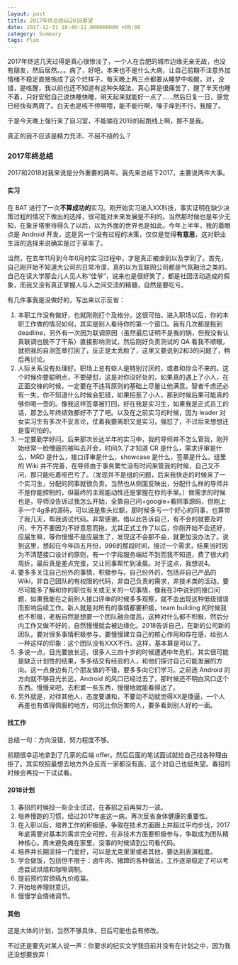 ```yaml
---
layout: post
title: 2017年终总结&&2018展望
date: 2017-12-31 18:40:11.000000000 +09:00
category: Summary
tags: Plan
---
```

2017年终这几天过得是真心很惨淡了，一个人在合肥的城市边缘无亲无故，也没有朋友，然后居然。。。病了，好吧，本来也不是什么大病，让自己前期不注意外加情绪不稳定直接拖成了这个烂样子。每天晚上两三点都要从睡梦中咳醒，对，没错，是咳醒，我以前也还不知道有这种失眠法，真心算是很痛苦了，醒了半天也睡不着，只好安慰自己说快睡快睡，明天起来就能好一点了......然后日复一日，感觉已经快有两周了。白天也是咳不停啊喂，能不能行啊，嗓子痒到不行，我服了。

于是今天晚上强行来了自习室，不能输在2018的起跑线上啊，那不是我。

真正的我不应该是精力充沛、不屈不挠的么？

### 2017年终总结
2017和2018对我来说是分外重要的两年。我先来总结下2017，主要说两件大事。

#### 实习
在 BAT 进行了一次**不算成功的**实习。刚开始实习进入XX科技，事实证明在缺少决策过程的情况下做出的选择，很可能对未来发展是不利的。当然那时候也是年少无知，在象牙塔里待得久了以后，以为外面的世界也是如此。今年上半年，我的着眼点是 Android 开发，这是另一个没有过程的决策，仅仅是觉得**有意思**，这对职业生涯的选择来说确实是过于草率了。

当然，在去年11月到今年6月的实习过程中，才是真正被虐到以及学到了。首先，自己刚开始不知道大公司的日常冷漠，真的以为互联网公司都是气氛融洽之类的。自己在读大学那会儿人见人称“佳爷”，说来也是很好笑了，都是社团活动造成的假象，而我又没有真正掌握人与人之间交流的精髓，自然是要吃亏。

有几件事我是没做好的，写出来以示反省：
1. 本职工作没有做好，也就刚刚打个及格分。这很可怕，进入职场以后，你的本职工作做的情况如何，其实是别人看待你的第一个窗口。我有几次都是拖到 deadline，另外有一次因为联调原因（虽然最后证明不是我的锅，但我没有认真联调也脱不了干系）直接影响测试，然后刚好负责测试的 QA 看我不顺眼，就把我的自测签章打回了，反正是太丢脸了，这里又要说到2和3的问题了，稍后再讨论。
2. 人际关系没有处理好。职场上总有些人是特别讨厌的，或者和你合不来的。这个时候你要聪明点，不要硬怼，这是对你没好处的，如果真的遇上了小人，在正面交锋的时候，一定要在不违背原则的基础上尽量让他满意。智者千虑还必有一失，你不知道什么时候会犯错，如果招惹了小人，那到时候后果可能真的够你喝一壶的。像我这样签章被打回，好在我是实习生，如果我是正式员工的话，那怎么年终绩效都好不了了吧。以及在之前实习的时候，因为 leader 对女实习生有多次不妥言论，仗着我要离职又是实习，强怼了，不过后来想想还是蛮可怕的。
3. 一定要勤学好问。后来那次长达半年的实习中，我的导师并不怎么管我，刚开始经常一脸懵逼的被叫去开会，时间久了才知道 CR 是什么，需求评审是什么，MRD 是什么，接口评审是什么，showcase 是什么，签章是什么。组里的 Wiki 并不完善，在导师由于事务繁忙没有时间来管我的时候，自己又不问，那只能吃着哑巴亏了。（发现并不是组的问题，后来我快走的时候来了一个实习生，分配的同事就很负责。当然也从侧面反映出，分配什么样的导师并不是你能控制的，但最终的主观能动性还是掌握在你的手里。）做需求的时候也是，导师没告诉过我怎么开始，全靠自己问+google+看同事源码，但刚上手一个4g多的源码，可以说是焦头烂额，那时候多亏一个好心的同事，也算带了我几天，帮我调试代码。非常感谢。借以此告诉自己，有不会的就要及时问，千万不要因为不好意思而拖，尤其正式工作了以后，你刚开始不会还好，应届生嘛，等你慢慢不是应届生了，发现这不会那不会，就更加没办法了。说到这里，想起在今年四五月份，996的那段时间，接过一个需求，结果当时因为不清楚接口设计的原则，有一个字段服务端给不到而我不知道，费了很大的周折，最后真是差点完蛋，又让同事帮忙到凌晨。对于这点，我想说4。
4. 要多多关注自己份外的事情，积极参与。自己份外的，包括非自己产品的 Wiki，非自己团队的有权限的代码，非自己负责的需求，非技术类的活动。要尽可能多了解和你的职位有关或无关的一切事情，像我在3中说到的接口问题，如果我能在之前别人接口评审的时候多多观察，就不会出现这种低级错误而影响后续工作。新人就是对所有的事情都要积极，team building 的时候我也不积极，老板自然是想要一个团队融合度高，这种对什么都不积极，然后分内工作又做不好的，自然慢慢就会被边缘化。2018告诉自己，在新的公司新的团队，要对很多事情积极参与，要慢慢建立自己的核心作用和存在感，给别人一种这样的印象：这个团队没有XXX不行。这样，基本算是可以了。
5. 多说一点，目光要放长远，很多人三四十岁的时候遭遇中年危机，其实很可能是缺乏计划性的结果，多多结交有经验的人，和他们探讨自己可能发展的方向。这一点身边有几个朋友做的不错，要多多向它们学习。之前选 Android 的方向就不够目光长远，Android 的风口已经过去了，那时候还不明白风口这个东西。慢慢来吧，去积累一些东西，慢慢地就能看得远了。
6. 另外就是，对待其他人，态度要谦和，不要动不动就觉得XX是傻逼，一个人再差也有值得佩服的地方，何况比你厉害的人，要多看到别人好的一面。

#### 找工作
总结一句：方向没错，努力程度不够。

前期很幸运地拿到了几家的后端 offer。然后后面的笔试面试就给自己找各种理由拒了。其实校招最想去地方外企反而一家都没有面，这个对自己也挺失望。春招的时候会再投一下试试看。

#### 2018计划
1. 春招的时候投一些企业试试，在春招之前再努力一波。
2. 培养慢跑的习惯，经过2017年底这一病，再次反省身体健康的重要性。
3. 在入职以后，培养工作的积极感，争取在技术方面跟上并超过平均步伐，2017年底需要对基本的需求完全可控，在非技术方面要积极参与，争取成为团队精神核心。周末避免瘫在家里，没事的时候请到公司看代码。
4. 培养并长期坚持一门爱好，可以是尤克里里或者其他，要达到表演程度。
5. 学会做饭，包括但不限于：卤牛肉、猪蹄的各种做法，工作逐渐稳定了可以考虑尝试烘焙和咖啡调制。
6. 提前预约宫颈癌九价疫苗。
7. 开始培养理财意识。
8. 慢慢学会情绪调节。

#### 其他
这是大体的计划，当然不够具体，日后可能也会有修改。

不过还是要先对某人说一声：你要求的纪实文学我目前并没有在计划之中，因为我还没想要放弃！






